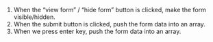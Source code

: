 1. When the “view form” / “hide form” button is clicked, make the form visible/hidden.
2. When the submit button is clicked, push the form data into an array.
3. When we press enter key, push the form data into an array.
